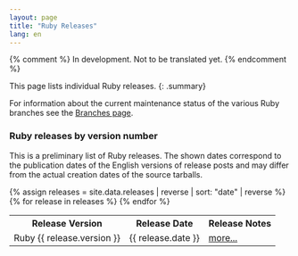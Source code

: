 ```yaml
---
layout: page
title: "Ruby Releases"
lang: en
---
```


{% comment %}
In development. Not to be translated yet.
{% endcomment %}

This page lists individual Ruby releases.
{: .summary}

For information about the current maintenance status of the various
Ruby branches see the
[Branches page](../branches/).

### Ruby releases by version number

This is a preliminary list of Ruby releases.
The shown dates correspond to the publication dates of the
English versions of release posts and may differ from the
actual creation dates of the source tarballs.

<table class="release-list">
<tr>
<th>Release Version</th>
<th>Release Date</th>
<th>Release Notes</th>
</tr>
{% assign releases = site.data.releases | reverse | sort: "date" | reverse %}
{% for release in releases %}
<tr>
<td>Ruby {{ release.version }}</td>
<td>{{ release.date }}</td>
<td><a href="{{ release.post }}">more...</a></td>
</tr>{% endfor %}
</table>
